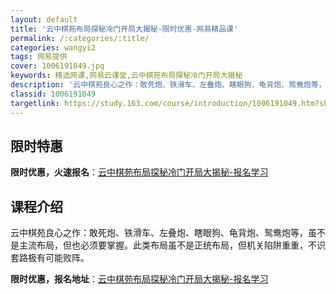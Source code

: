```yaml
---
layout: default
title: '云中棋苑布局探秘冷门开局大揭秘-限时优惠-网易精品课'
permalink: /:categories/:title/
categories: wangyi2
tags: 网易提供
cover: 1006191049.jpg
keywords: 精选网课,网易云课堂,云中棋苑布局探秘冷门开局大揭秘
description: '云中棋苑良心之作：敢死炮、铁滑车、左叠炮、瞎眼狗、龟背炮、鸳鸯炮等，虽不是主流布局，但也必须要掌握。此类布局虽不是正统布'
classid: 1006191049
targetlink: https://study.163.com/course/introduction/1006191049.htm?share=1&shareId=1025206652&utm_campaign=share&utm_medium=iphoneShare&utm_source=&utm_u=1025206652
---
```


## 限时特惠

**限时优惠，火速报名**：[云中棋苑布局探秘冷门开局大揭秘-报名学习](https://study.163.com/course/introduction/1006191049.htm?share=1&shareId=1025206652&utm_campaign=share&utm_medium=iphoneShare&utm_source=&utm_u=1025206652)

## 课程介绍

云中棋苑良心之作：敢死炮、铁滑车、左叠炮、瞎眼狗、龟背炮、鸳鸯炮等，虽不是主流布局，但也必须要掌握。此类布局虽不是正统布局，但机关陷阱重重，不识套路极有可能败阵。

**限时优惠，报名地址**：[云中棋苑布局探秘冷门开局大揭秘-报名学习](https://study.163.com/course/introduction/1006191049.htm?share=1&shareId=1025206652&utm_campaign=share&utm_medium=iphoneShare&utm_source=&utm_u=1025206652)

